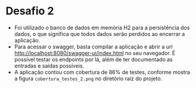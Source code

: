 # Desafio 2

- Foi utilizado o banco de dados em memória H2 para a persistência dos dados, o que significa que todos dados serão perdidos ao encerrar a aplicação.
- Para acessar o swagger, basta compilar a aplicação e abrir a url [http://localhost:8080/swagger-ui/index.html](http://localhost:8080/swagger-ui/index.html) no seu navegador. É possível testar os endpoints por lá, além de ter documentado as entradas e saídas possíveis.
- A aplicação contou com cobertura de 86% de testes, conforme mostra a figura `cobertura_testes_2.png` no diretório raíz do projeto.